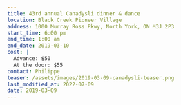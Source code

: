 ```yaml
---
title: 43rd annual Canadysli dinner & dance
location: Black Creek Pioneer Village
address: 1000 Murray Ross Pkwy, North York, ON M3J 2P3
start_time: 6:00 pm
end_time: 1:00 am
end_date: 2019-03-10
cost: |
  Advance: $50
  At the door: $55
contact: Philippe
teaser: /assets/images/2019-03-09-canadysli-teaser.png
last_modified_at: 2022-07-09
date: 2019-03-09
---
```

